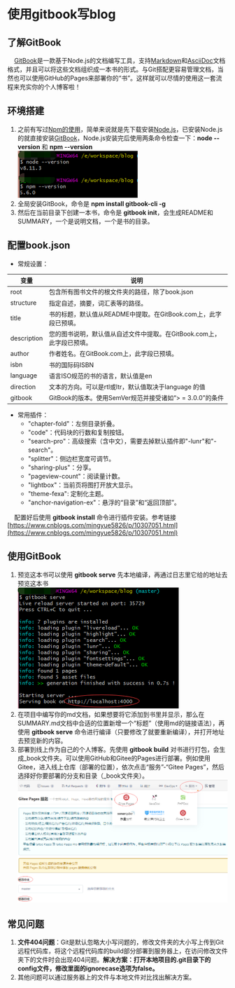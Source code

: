 # 使用gitbook写blog

## 了解GitBook

&nbsp;&nbsp;&nbsp;&nbsp;[GitBook](http://gitbook.hushuang.me/)是一款基于Node.js的文档编写工具，支持[Markdown](http://gitbook.hushuang.me/syntax/markdown.html)和[AsciiDoc](http://gitbook.hushuang.me/syntax/asciidoc.html)文档格式，并且可以将这些文档组织成一本书的形式。与Git搭配更容易管理文档，当然也可以使用GitHub的Pages来部署你的“书”。这样就可以尽情的使用这一套流程来充实你的个人博客啦！

## 环境搭建

1. 之前有写过[Npm的使用](Npm的使用.md)，简单来说就是先下载安装[Node.js](https://nodejs.org/zh-cn/)，已安装Node.js的就直接安装[GitBook](http://gitbook.hushuang.me/)，Node.js安装完后使用两条命令检查一下：**node --version** 和 **npm --version**  
![安装Node](./img/安装Node.png)  
2. 全局安装GitBook，命令是 **npm install gitbook-cli -g**
3. 然后在当前目录下创建一本书，命令是 **gitbook init**，会生成README和SUMMARY，一个是说明文档，一个是书的目录。

## 配置book.json

- 常规设置：  

| 变量        | 说明                                                                  |
| ----------- | --------------------------------------------------------------------- |
| root        | 包含所有图书文件的根文件夹的路径，除了book.json                       |
| structure   | 指定自述，摘要，词汇表等的路径。                                      |
| title       | 书的标题，默认值从README中提取。在GitBook.com上，此字段已预填。       |
| description | 您的图书说明，默认值从自述文件中提取。在GitBook.com上，此字段已预填。 |
| author      | 作者姓名。在GitBook.com上，此字段已预填。                             |
| isbn        | 书的国际码ISBN                                                        |
| language    | 语言ISO规范的书的语言，默认值是en                                     |
| direction   | 文本的方向。可以是rtl或ltr，默认值取决于language 的值                 |
| gitbook     | GitBook的版本。使用SemVer规范并接受诸如“> = 3.0.0”的条件              |

- 常用插件：  
  - "chapter-fold"：左侧目录折叠。
  - "code"：代码块的行数和复制按钮。
  - "search-pro"：高级搜索（含中文），需要去掉默认插件即"-lunr"和"-search"。
  - "splitter"：侧边栏宽度可调节。
  - "sharing-plus"：分享。
  - "pageview-count"：阅读量计数。
  - "lightbox"：当前页将图打开放大显示。
  - "theme-fexa": 定制化主题。
  - "anchor-navigation-ex"：悬浮的“目录”和“返回顶部”。

&nbsp;&nbsp;&nbsp;&nbsp;配置好后使用 **gitbook install** 命令进行插件安装。参考链接[https://www.cnblogs.com/mingyue5826/p/10307051.html](https://www.cnblogs.com/mingyue5826/p/10307051.html)

## 使用GitBook

1. 预览这本书可以使用 **gitbook serve** 先本地编译，再通过日志里它给的地址去预览这本书  
![GitBook预览](./img/GitBook预览.png)  
2. 在项目中编写你的md文档，如果想要将它添加到书里并显示，那么在SUMMARY.md文档中合适的位置新增一个“标题”（使用md的链接语法），再使用 **gitbook serve** 命令进行编译（只要修改了就要重新编译），并打开地址去预览新的内容。  
3. 部署到线上作为自己的个人博客。先使用 **gitbook build** 对书进行打包，会生成_book文件夹。可以使用GitHub和Gitee的Pages进行部署。例如使用Gitee，进入线上仓库（部署的位置），依次点击“服务”-“Gitee Pages”，然后选择好你要部署的分支和目录（_book文件夹）。
    ![GiteePages](./img/GiteePages.png)  

## 常见问题

1. **文件404问题**：Git是默认忽略大小写问题的，修改文件夹的大小写上传到Git远程代码库，将这个远程代码库的build部分部署到服务器上，在访问修改文件夹下的文件时会出现404问题。**解决方案：打开本地项目的.git目录下的config文件，修改里面的ignorecase选项为false。**  
2. 其他问题可以通过服务器上的文件与本地文件对比找出解决方案。
